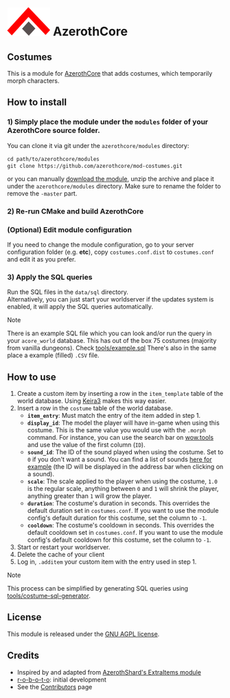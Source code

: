 # ![logo](https://raw.githubusercontent.com/azerothcore/azerothcore.github.io/master/images/logo-github.png) AzerothCore

## Costumes

This is a module for [AzerothCore](http://www.azerothcore.org) that adds costumes, which temporarily morph characters.

## How to install

### 1) Simply place the module under the `modules` folder of your AzerothCore source folder.

You can clone it via git under the `azerothcore/modules` directory:

```
cd path/to/azerothcore/modules
git clone https://github.com/azerothcore/mod-costumes.git
```

or you can manually [download the module](https://github.com/azerothcore/mod-costumes/archive/refs/heads/master.zip), unzip the archive and place it under the `azerothcore/modules` directory. Make sure to rename the folder to remove the `-master` part.

### 2) Re-run CMake and build AzerothCore

### (Optional) Edit module configuration

If you need to change the module configuration, go to your server configuration folder (e.g. **etc**), copy `costumes.conf.dist` to `costumes.conf` and edit it as you prefer.

### 3) Apply the SQL queries

Run the SQL files in the `data/sql` directory.  
Alternatively, you can just start your worldserver if the updates system is enabled, it will apply the SQL queries automatically.

> [!NOTE]  
> There is an example SQL file which you can look and/or run the query in your `acore_world` database. This has out of the box 75 costumes (majority from vanilla dungeons). Check [tools/example.sql](tools/) There's also in the same place a example (filled) `.CSV` file. 

## How to use

1. Create a custom item by inserting a row in the `item_template` table of the world database. Using [Keira3](https://github.com/azerothcore/Keira3) makes this way easier.
2. Insert a row in the `costume` table of the world database.
   - **`item_entry`**: Must match the entry of the item added in step 1.
   - **`display_id`**: The model the player will have in-game when using this costume. This is the same value you would use with the `.morph` command. For instance, you can use the search bar on [wow.tools](https://wow.tools/dbc/?dbc=creaturedisplayinfo&build=3.3.5.12340#page=1) and use the value of the first column (`ID`).
   - **`sound_id`**: The ID of the sound played when using the costume. Set to `0` if you don't want a sound. You can find a list of sounds [here for example](https://wotlkdb.com/?sounds) (the ID will be displayed in the address bar when clicking on a sound).
   - **`scale`**: The scale applied to the player when using the costume, `1.0` is the regular scale, anything between `0` and `1` will shrink the player, anything greater than `1` will grow the player.
   - **`duration`**: The costume's duration in seconds. This overrides the default duration set in `costumes.conf`. If you want to use the module config's default duration for this costume, set the column to `-1`.
   - **`cooldown`**: The costume's cooldown in seconds. This overrides the default cooldown set in `costumes.conf`. If you want to use the module config's default cooldown for this costume, set the column to `-1`.
3. Start or restart your worldserver.
4. Delete the cache of your client
5. Log in, `.additem` your custom item with the entry used in step 1.

> [!NOTE]  
> This process can be simplified by generating SQL queries using [tools/costume-sql-generator](tools/costume-sql-generator). 

## License

This module is released under the [GNU AGPL license](https://github.com/azerothcore/mod-costumes/blob/master/LICENSE).

## Credits

- Inspired by and adapted from [AzerothShard's ExtraItems module](https://github.com/AzerothShard/azerothshard-core/tree/development/modules/ExtraItems)
- [r-o-b-o-t-o](https://github.com/r-o-b-o-t-o): initial development
- See the [Contributors](https://github.com/azerothcore/mod-costumes/graphs/contributors) page

